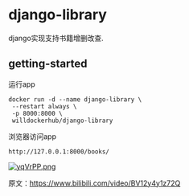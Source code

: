 # django-library

django实现支持书籍增删改查.

## getting-started

运行app
```
docker run -d --name django-library \
 --restart always \
 -p 8000:8000 \
 willdockerhub/django-library
 ```
 
 浏览器访问app
 ```
 http://127.0.0.1:8000/books/
 ```
 
 [![yqVrPP.png](https://s3.ax1x.com/2021/02/23/yqVrPP.png)](https://imgchr.com/i/yqVrPP)
 
 原文：https://www.bilibili.com/video/BV12y4y1z72Q

